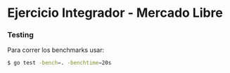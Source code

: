 # Ejercicio Integrador - Mercado Libre
### Testing
Para correr los benchmarks usar:
```sh
$ go test -bench=. -benchtime=20s
```
